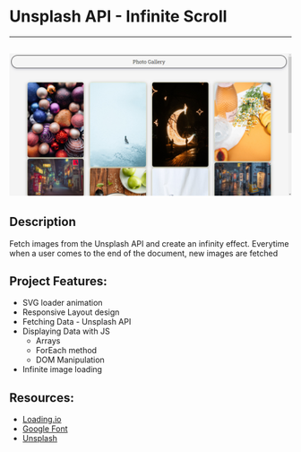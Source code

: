 # Unsplash API - Infinite Scroll
---
![Infinite Scroll Example](/ScreenShots/Capture.png)
---

## Description
Fetch images from the Unsplash API and create an infinity effect. Everytime when a user comes to the end of the document, new images are fetched

## Project Features:
- SVG loader animation
- Responsive Layout design
- Fetching Data - Unsplash API 
- Displaying Data with JS
    - Arrays
    - ForEach method
    - DOM Manipulation
- Infinite image loading

## Resources:
- [Loading.io](https://loading.io/)
- [Google Font](https://fonts.google.com/)
- [Unsplash](https://unsplash.com/documentation)
